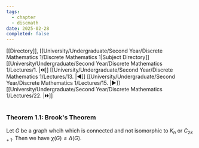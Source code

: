 ```yaml
---
tags:
  - chapter
  - discmath
date: 2025-02-28
completed: false
---
```

[[Directory]], [[University/Undergraduate/Second Year/Discrete Mathematics 1/Discrete Mathematics 1|Subject Directory]]
[[University/Undergraduate/Second Year/Discrete Mathematics 1/Lectures/1. |🞀🞀]] [[University/Undergraduate/Second Year/Discrete Mathematics 1/Lectures/13. |◀]] [[University/Undergraduate/Second Year/Discrete Mathematics 1/Lectures/15. |▶]] [[University/Undergraduate/Second Year/Discrete Mathematics 1/Lectures/22. |🞂🞂]]
# 
## 
### Theorem 1.1: Brook's Theorem
Let $G$ be a graph whcih which is connected and not isomorphic to $K_{ n}$ or ${} C_{2k+1} {}$. Then we have $\chi(G)\leq \Delta(G)$. 